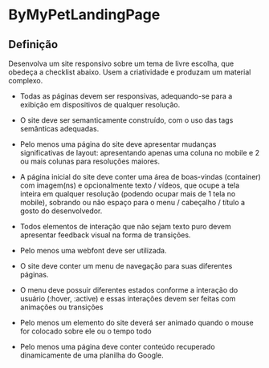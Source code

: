 # ByMyPetLandingPage

## Definição
Desenvolva um site responsivo sobre um tema de livre escolha, que obedeça a checklist abaixo. Usem a criatividade e produzam um material complexo.

- Todas as páginas devem ser responsivas, adequando-se para a exibição em dispositivos de qualquer resolução.

- O site deve ser semanticamente construído, com o uso das tags semânticas adequadas.

- Pelo menos uma página do site deve apresentar mudanças significativas de layout: apresentando apenas uma coluna no mobile e 2 ou mais colunas para resoluções maiores.

- A página inicial do site deve conter uma área de boas-vindas (container) com imagem(ns) e opcionalmente texto / vídeos, que ocupe a tela inteira em qualquer resolução (podendo ocupar mais de 1 tela no mobile), sobrando ou não espaço para o menu / cabeçalho / título a gosto do desenvolvedor.

- Todos elementos de interação que não sejam texto puro devem apresentar feedback visual na forma de transições.

- Pelo menos uma webfont deve ser utilizada.

- O site deve conter um menu de navegação para suas diferentes páginas.

- O menu deve possuir diferentes estados conforme a interação do usuário (:hover, :active) e essas interações devem ser feitas com animações ou transições

- Pelo menos um elemento do site deverá ser animado quando o mouse for colocado sobre ele ou o tempo todo

- Pelo menos uma página deve conter conteúdo recuperado dinamicamente de uma planilha do Google.
